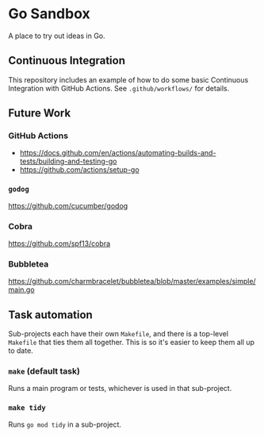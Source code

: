 # Go Sandbox

A place to try out ideas in Go.

## Continuous Integration

This repository includes an example of how to do some basic Continuous Integration with GitHub
Actions.  See `.github/workflows/` for details.

## Future Work

### GitHub Actions

- <https://docs.github.com/en/actions/automating-builds-and-tests/building-and-testing-go>
- <https://github.com/actions/setup-go>

### `godog`

<https://github.com/cucumber/godog>

### Cobra

<https://github.com/spf13/cobra>

### Bubbletea

<https://github.com/charmbracelet/bubbletea/blob/master/examples/simple/main.go>

## Task automation

Sub-projects each have their own `Makefile`, and there is a top-level `Makefile` that ties them all
together.  This is so it's easier to keep them all up to date.

### `make` (default task)

Runs a main program or tests, whichever is used in that sub-project.

### `make tidy`

Runs `go mod tidy` in a sub-project.
